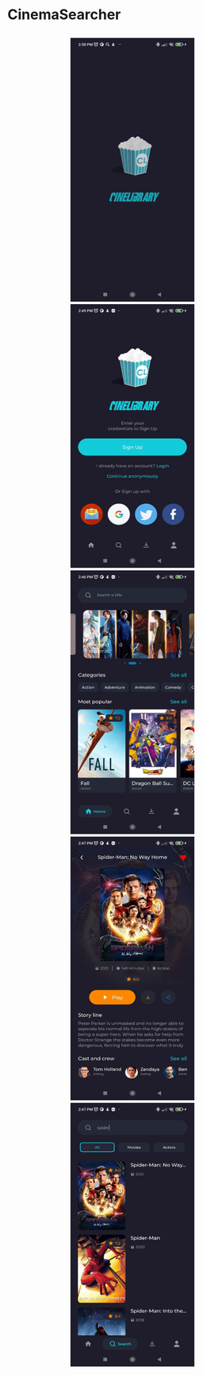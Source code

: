 ﻿# CinemaSearcher
 <h2 align="center">
  <img src="https://github.com/buthed/Cinelibrary/blob/main/Screenshots/SplashScreen.jpg" width="250" height="530"/>
  <img src="https://github.com/buthed/Cinelibrary/blob/main/Screenshots/WelcomeScreen.jpg" width="250" height="530"/>
  <img src="https://github.com/buthed/Cinelibrary/blob/main/Screenshots/HomeScreen.jpg" width="250" height="530"/>
  <img src="https://github.com/buthed/Cinelibrary/blob/main/Screenshots/MoviewDetailsScreen.jpg" width="250" height="530"/>
  <img src="https://github.com/buthed/Cinelibrary/blob/main/Screenshots/SearchScreen.jpg" width="250" height="530"/>
</h2>

